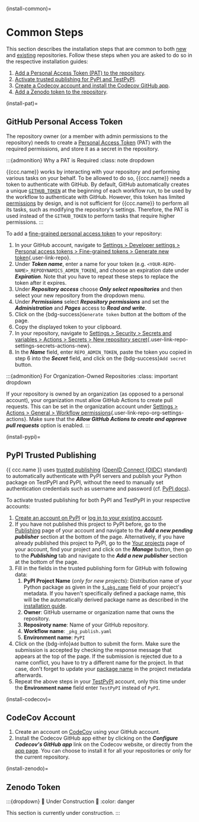 (install-common)=
# Common Steps

This section describes the installation steps that are common to both
[new](#install-new) and [existing](#install-existing) repositories.
Follow these steps when you are asked to do so in the respective installation guides:

1. [Add a Personal Access Token (PAT) to the repository](#install-pat).
2. [Activate trusted publishing for PyPI and TestPyPI](#install-pypi).
3. [Create a Codecov account and install the Codecov GitHub app](#install-codecov).
4. [Add a Zenodo token to the repository](#install-zenodo).


(install-pat)=
## GitHub Personal Access Token

The repository owner (or a member with admin permissions to the repository)
needs to create a [Personal Access Token](https://docs.github.com/en/authentication/keeping-your-account-and-data-secure/managing-your-personal-access-tokens) (PAT)
with the required permissions, and store it as a secret in the repository.

:::{admonition} Why a PAT is Required
:class: note dropdown

{{ccc.name}} works by interacting with your repository
and performing various tasks on your behalf. To be allowed to do so,
{{ccc.name}} needs a token to authenticate with GitHub.
By default, GitHub automatically creates a unique [`GITHUB_TOKEN`](https://docs.github.com/en/actions/security-guides/automatic-token-authentication#about-the-github_token-secret)
at the beginning of each workflow run, to be used by the workflow to authenticate with GitHub.
However, this token has limited [permissions](https://docs.github.com/en/actions/security-guides/automatic-token-authentication#permissions-for-the-github_token)
by design, and is not sufficient for {{ccc.name}} to perform all its tasks,
such as modifying the repository's settings.
Therefore, the PAT is used instead of the `GITHUB_TOKEN` to perform
tasks that require higher permissions.
:::

To add a [fine-grained personal access token](https://docs.github.com/en/authentication/keeping-your-account-and-data-secure/managing-your-personal-access-tokens#creating-a-fine-grained-personal-access-token)
to your repository:

1. In your GitHub account, navigate to [Settings > Developer settings > Personal access tokens > Fine-grained tokens > Generate new token](https://github.com/settings/personal-access-tokens/new){.user-link-repo}.
2. Under ***Token name***, enter a name for your token (e.g. `<YOUR-REPO-NAME>_REPODYNAMICS_ADMIN_TOKEN`),
   and choose an expiration date under ***Expiration***.
   Note that you have to repeat these steps to replace the token after it expires.
3. Under ***Repository access*** choose ***Only select repositories***
   and then select your new repository from the dropdown menu.
4. Under ***Permissions*** select ***Repository permissions*** and set the ***Administration*** and ***Pages***
   access to ***Read and write***.
5. Click on the {bdg-success}`Generate token` button at the bottom of the page.
6. Copy the displayed token to your clipboard.
7. In your repository, navigate to [Settings > Security > Secrets and variables > Actions > Secrets > New repository secret](){.user-link-repo-settings-secrets-actions-new}.
8. In the ***Name*** field, enter `REPO_ADMIN_TOKEN`,
   paste the token you copied in step 6 into the ***Secret*** field,
   and click on the {bdg-success}`Add secret` button.

:::{admonition} For Organization-Owned Repositories
:class: important dropdown

If your repository is owned by an organization (as opposed to a personal account),
your organization must allow GitHub Actions to create pull requests.
This can be set in the organization account under
[Settings > Actions > General > Workflow permissions](){.user-link-repo-org-settings-actions}.
Make sure that the ***Allow GitHub Actions to create and approve pull requests*** option is enabled.
:::


(install-pypi)=
## PyPI Trusted Publishing

{{ ccc.name }} uses
[trusted publishing](https://docs.pypi.org/trusted-publishers/) ([OpenID Connect (OIDC)](https://openid.net/connect/) standard)
to automatically authenticate with PyPI servers and publish your Python package on TestPyPI and PyPI,
without the need to manually set authentication credentials such as username and password
(cf. [PyPI docs](https://docs.pypi.org/trusted-publishers/creating-a-project-through-oidc/)). 

To activate trusted publishing for both PyPI and TestPyPI in
your respective accounts:

1. [Create an account on PyPI](https://pypi.org/account/register/)
   or [log in to your existing account](https://pypi.org/account/login/).
2. If you have not published this project to PyPI before,
   go to the [Publishing](https://pypi.org/manage/account/publishing/) page of your account
   and navigate to the ***Add a new pending publisher*** section at the bottom of the page.
   Alternatively, if you have already published this project to PyPI,
   go to the [Your projects](https://pypi.org/manage/projects/) page of your account,
   find your project and click on the ***Manage*** button, then go to the ***Publishing*** tab
   and navigate to the ***Add a new publisher*** section at the bottom of the page.
3. Fill in the fields in the trusted publishing form for GitHub with following data:
   1. **PyPI Project Name** (*only for new projects*): Distribution name of your Python package
      as given in the [`$.pkg.name`](#ccc-pkg-name) field of your project's metadata.
      If you haven't specifically defined a package name,
      this will be the automatically derived package name
      as described in the [installation guide](#install-repo-naming).
   2. **Owner**: GitHub username or organization name that owns the repository.
   3. **Reposiroty name**: Name of your GitHub repository.
   4. **Workflow name**: `_pkg_publish.yaml`
   5. **Environment name**: `PyPI`
4. Click on the {bdg-info}`Add` button to submit the form.
   Make sure the submission is accepted by checking the response message that appears at the top of the page.
   If the submission is rejected due to a name conflict,
   you have to try a different name for the project.
   In that case, don't forget to update your [package name](#ccc-pkg-name) in the project metadata afterwards.
5. Repeat the above steps in your [TestPyPI](https://test.pypi.org/manage/account/publishing/) account,
   only this time under the **Environment name** field enter `TestPyPI` instead of `PyPI`.


(install-codecov)=
## CodeCov Account

1. Create an account on [CodeCov](https://codecov.io/) using your GitHub account.
2. Install the Codecov GitHub app either by clicking on the ***Configure Codecov's GitHub app*** link
   on the Codecov website, or directly from the [app page](https://github.com/apps/codecov).
   You can choose to install it for all your repositories or only for the current repository.


(install-zenodo)=
## Zenodo Token

<!-- (https://docs.github.com/en/repositories/archiving-a-github-repository/referencing-and-citing-content) -->

:::{dropdown} 🚧 Under Construction 🚧
:color: danger

This section is currently under construction.
:::

